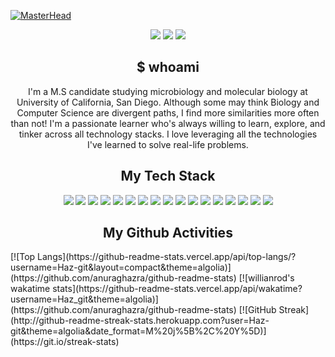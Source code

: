 [![MasterHead](https://ik.imagekit.io/y7dxpteu7ju/download_nsF4SEOOZ.png?updatedAt=1639027769083)](https://github.com/Haz-git)
<p align="center">
 
 <img src="https://badges.pufler.dev/visits/Haz-git/Haz-git"/> 
 <img src="https://badges.pufler.dev/repos/Haz-git"/>
 <img src="https://badges.pufler.dev/commits/monthly/Haz-git" />

</p>
<h2 align="center">$ whoami</h2>
<p align="center">
  I'm a M.S candidate studying microbiology and molecular biology at University of California, San Diego. Although some may think Biology and Computer Science are divergent paths, I find more similarities more often than not! I'm a passionate learner who's always willing to learn, explore, and tinker across all technology stacks. I love leveraging all the technologies I've learned to solve real-life problems.
</p>  

<h2 align="center">My Tech Stack</h2>
<p align="center">
 <img src="https://img.shields.io/badge/javascript-%23323330.svg?style=for-the-badge&logo=javascript&logoColor=%23F7DF1E"/>
 <img src="https://img.shields.io/badge/react-%2320232a.svg?style=for-the-badge&logo=react&logoColor=%2361DAFB"/>
 <img src="https://img.shields.io/badge/redux-%23593d88.svg?style=for-the-badge&logo=redux&logoColor=white"/>
 <img src="https://img.shields.io/badge/styled--components-DB7093?style=for-the-badge&logo=styled-components&logoColor=white"/>
 <img src="https://img.shields.io/badge/typescript-%23007ACC.svg?style=for-the-badge&logo=typescript&logoColor=white"/>
 <img src="https://img.shields.io/badge/node.js-6DA55F?style=for-the-badge&logo=node.js&logoColor=white"/>
 <img src="https://img.shields.io/badge/express.js-%23404d59.svg?style=for-the-badge&logo=express&logoColor=%2361DAFB"/>
 <img src="https://img.shields.io/badge/html5-%23E34F26.svg?style=for-the-badge&logo=html5&logoColor=white"/>
 <img src="https://img.shields.io/badge/css3-%231572B6.svg?style=for-the-badge&logo=css3&logoColor=white"/>
 <img src="https://img.shields.io/badge/python-3670A0?style=for-the-badge&logo=python&logoColor=ffdd54"/>
 <img src="https://img.shields.io/badge/MongoDB-%234ea94b.svg?style=for-the-badge&logo=mongodb&logoColor=white"/>
 <img src="https://img.shields.io/badge/mysql-%2300f.svg?style=for-the-badge&logo=mysql&logoColor=white"/>
 <img src="https://img.shields.io/badge/postgres-%23316192.svg?style=for-the-badge&logo=postgresql&logoColor=white"/>
 <img src="https://img.shields.io/badge/netlify-%23000000.svg?style=for-the-badge&logo=netlify&logoColor=#00C7B7"/>
 <img src="https://img.shields.io/badge/heroku-%23430098.svg?style=for-the-badge&logo=heroku&logoColor=white"/>
 <img src="https://img.shields.io/badge/git-%23F05033.svg?style=for-the-badge&logo=git&logoColor=white"/>
 <img src="https://img.shields.io/badge/r-%23276DC3.svg?style=for-the-badge&logo=r&logoColor=white"/>
</p>

<h2 align="center">My Github Activities</h2>
[![Top Langs](https://github-readme-stats.vercel.app/api/top-langs/?username=Haz-git&layout=compact&theme=algolia)](https://github.com/anuraghazra/github-readme-stats)
[![willianrod's wakatime stats](https://github-readme-stats.vercel.app/api/wakatime?username=Haz_git&theme=algolia)](https://github.com/anuraghazra/github-readme-stats)
[![GitHub Streak](http://github-readme-streak-stats.herokuapp.com?user=Haz-git&theme=algolia&date_format=M%20j%5B%2C%20Y%5D)](https://git.io/streak-stats)
